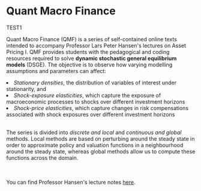 <head>
    <script src="https://cdnjs.cloudflare.com/ajax/libs/mathjax/2.7.7/MathJax.js?config=TeX-MML-AM_CHTML" async></script>
</head>

# Quant Macro Finance
TEST1

Quant Macro Finance (QMF) is a series of self-contained online texts intended to accompany Professor Lars Peter Hansen's lectures on Asset Pricing I.
QMF provides students with the pedagogical and coding resources required to solve <b>dynamic stochastic general equilibrium models</b> (DSGE). The objective is to observe how varying modelling assumptions and parameters can affect:
<u1>
<li> <i>Stationary densities</i>, the distribution of variables of interest under stationarity, and </li>
<li> <i>Shock-exposure elasticities</i>, which capture the exposure of macroeconomic processes to shocks over different investment horizons </li>
<li> <i>Shock-price elasticities</i>, which capture changes in risk compensations associated with shock exposures over different investment horizons</li>
</u1>
<br>
<p>The series is divided into <i>discrete and local</i> and <i>continuous and global</i> methods. Local methods are based on perturbing around the steady state in order to approximate policy and valuation functions in a neighbourhood around the steady state, whereas global methods allow us to compute these functions across the domain.</p>
<br><br>
You can find Professor Hansen's lecture notes <a href = "https://larspeterhansen.org/class-notes/">here</a>. 